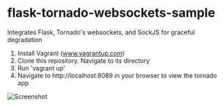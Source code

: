 flask-tornado-websockets-sample
===============================

Integrates Flask, Tornado's websockets, and SockJS for graceful degradation

1. Install Vagrant (www.vagrantup.com)
2. Clone this repository. Navigate to its directory
3. Run 'vagrant up'
4. Navigate to http://localhost:8089 in your browser to view the tornado app

![Screenshot](campusdebate.github.com/flask-tornado-websockets-sample/img/screenshot.png)
